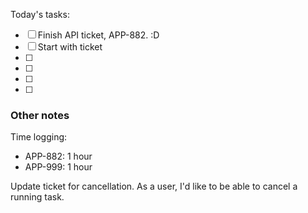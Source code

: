 Today's tasks:
- [ ] Finish API ticket, APP-882. :D
- [ ] Start with  ticket
- [ ] 
- [ ] 
- [ ] 
- [ ]  

### Other notes

Time logging:
- APP-882: 1 hour
- APP-999: 1 hour




Update ticket for cancellation.
As a user, I'd like to be able to cancel a running task.


